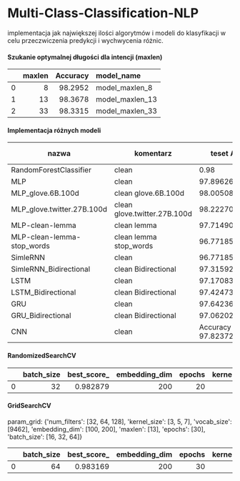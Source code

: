 # Multi-Class-Classification-NLP

implementacja jak największej ilości algorytmów i modeli do klasyfikacji w celu przeczwiczenia predykcji i wychwycenia różnic.


#### Szukanie optymalnej długości dla intencji (maxlen)

|    |   maxlen |   Accuracy | model_name      |
|---:|---------:|-----------:|:----------------|
|  0 |        8 |    98.2952 | model_maxlen_8  |
|  1 |       13 |    98.3678 | model_maxlen_13 |
|  2 |       33 |    98.3315 | model_maxlen_33 |


#### Implementacja różnych modeli

nazwa| komentarz |teset Accuracy|predykcja Accuracy|predykcja F1_score
-|-|-|-|-
RandomForestClassifier |clean|0.98|0.98|0.98
MLP |clean|97.89626598358154|0.97|0.97
MLP_glove.6B.100d|clean glove.6B.100d|98.0050802230835|0.98|0.98
MLP_glove.twitter.27B.100d|clean glove.twitter.27B.100d|98.2227087020874|0.97|0.97
MLP-clean-lemma |clean lemma|97.71490693092346|0.96|0.96
MLP-clean-lemma-stop_words |clean lemma stop_words|96.77185416221619|0.94|0.94
SimleRNN |clean|96.77185416221619|0.97|0.97
SimleRNN_Bidirectional |clean Bidirectional| 97.31592535972595     | 0.97|0.97
LSTM  |clean|97.1708357334137|0.97|0.97
LSTM_Bidirectional    |clean Bidirectional| 97.4247395992279     |  0.96     | 0.96
GRU     |clean|97.64236211776733|0.97|0.97
GRU_Bidirectional     |clean Bidirectional| 97.06202149391174     | 0.97|0.97
CNN | clean | Accuracy 97.8237211704254 | 0.97|0.97


#### RandomizedSearchCV
|    |   batch_size |   best_score_ |   embedding_dim |   epochs |   kernel_size |   maxlen |   num_filters |   vocab_size |
|---:|-------------:|--------------:|----------------:|---------:|--------------:|---------:|--------------:|-------------:|
|  0 |           32 |      0.982879 |             200 |       20 |             3 |       13 |           128 |         9462 |


#### GridSearchCV

param_grid:
{'num_filters': [32, 64, 128], 'kernel_size': [3, 5, 7], 'vocab_size': [9462], 'embedding_dim': [100, 200], 'maxlen': [13], 'epochs': [30], 'batch_size': [16, 32, 64]}

|    |   batch_size |   best_score_ |   embedding_dim |   epochs |   kernel_size |   maxlen |   num_filters |   vocab_size |
|---:|-------------:|--------------:|----------------:|---------:|--------------:|---------:|--------------:|-------------:|
|  0 |           64 |      0.983169 |             200 |       30 |             3 |       13 |           128 |         9462 |
